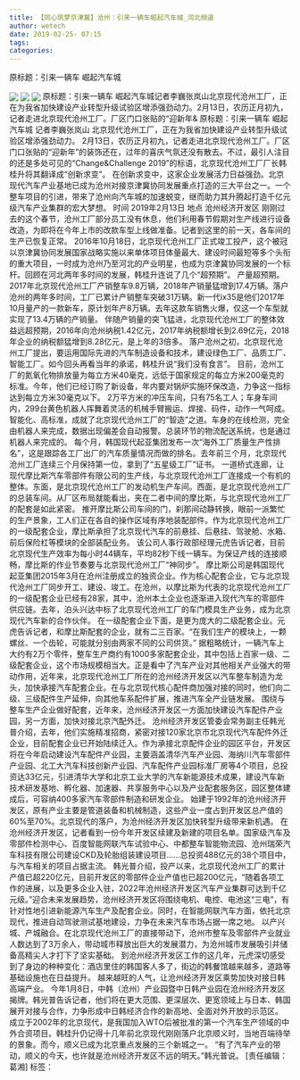 ```yaml
---
title: 【同心筑梦京津冀】沧州：引来一辆车崛起汽车城_河北频道
author: wetech
date: 2019-02-25- 07:15
tags: 
categories: 
---
```

原标题：引来一辆车 崛起汽车城
<!-- more -->
                
<img align="center" border="0" src="http://p1.ifengimg.com/a/2019_09/b807415723b529f_size683_w661_h436.png" />
                
<img align="center" border="0" src="http://p2.ifengimg.com/a/2019_09/9421aacfdd0611e_size844_w661_h440.png" />
            
<img align="center" border="0" src="http://p2.ifengimg.com/a/2016/0810/204c433878d5cf9size1_w16_h16.png" />
原标题：引来一辆车 崛起汽车城记者李巍张岚山北京现代沧州工厂，正在为我省加快建设产业转型升级试验区增添强劲动力。2月13日，农历正月初九，记者走进北京现代沧州工厂。厂区门口张贴的“迎新年&
原标题：引来一辆车 崛起汽车城
记者李巍张岚山
北京现代沧州工厂，正在为我省加快建设产业转型升级试验区增添强劲动力。
2月13日，农历正月初九，记者走进北京现代沧州工厂。厂区门口张贴的“迎新年”的装饰还在，过年的喜庆气氛还没有散去。不过，最引人注目的还是多处可见的“Change&Challenge 2019”的标语，北京现代沧州工厂厂长韩桂升将其翻译成“创新求变”。
在创新求变中，这家企业发展活力日益强劲。北京现代汽车产业基地已成为沧州对接京津冀协同发展重点打造的三大平台之一。一个整车项目的引进，带来了沧州向汽车城的加速蜕变，继而助力其升腾起打造千亿元级汽车产业集群的宏大梦想。
时间
2019年2月13日
地点
沧州经济开发区
刚刚过去的这个春节，沧州工厂部分员工没有休息，他们利用春节假期对生产线进行设备改造，为即将在今年上市的改款车型上线做准备。记者到这里的前一天，各车间的生产已恢复正常。
2016年10月18日，北京现代沧州工厂正式竣工投产，这个被冠以京津冀协同发展国家战略实施以来单体项目体量最大、建设时间最短等多个头衔的重大项目，一时成为沧州乃至河北的产业明星，也成为京津冀协同发展的一个标杆。回顾在河北两年多时间的发展，韩桂升连说了几个“超预期”。
产量超预期。2017年北京现代沧州工厂产销整车9.8万辆，2018年产销量猛增到17.4万辆。落户沧州的两年多时间，工厂已累计产销整车突破31万辆。新一代ix35是他们2017年10月量产的一款新车，原计划年产8万辆。去年这款车销售火爆，仅这一个车型就实现了13.4万辆的产销量。
伴随产销量的突飞猛进，北京现代沧州工厂的整体效益远超预期，2016年向沧州纳税1.42亿元，2017年纳税额增长到2.69亿元，2018年企业的纳税额猛增到8.28亿元，是上年的3倍多。
落户沧州之初，北京现代沧州工厂提出，要运用国际先进的汽车制造设备和技术，建设绿色工厂、品质工厂、智能工厂。如今回头再看当年的承诺，韩桂升说“我们没有食言”。
目前，沧州工厂的氮氧化物排放量为每立方米40毫克，远低于国家规定的每立方米200毫克的标准。今年，他们已经订购了新设备，年内要对锅炉实施环保改造，力争这一指标达到每立方米30毫克以下。
2万平方米的冲压车间，只有75名工人；车身车间内，299台黄色机器人挥舞着灵活的机械手臂搬运、焊接、码件，动作一气呵成。智能化、高标准，成就了北京现代沧州工厂的“智造”之道。车身的在线检测，完全由机器人来完成，数据出现偏差会自动报警。总装环节的物流配送系统，也是通过机器人来完成的。
每个月，韩国现代起亚集团发布一次“海外工厂质量生产性排名”，这是跟踪各工厂出厂的汽车质量情况而做的排名。去年前三个月，北京现代沧州工厂连续三个月保持第一位，拿到了“五星级工厂”证书。
一道桥式连廊，让现代摩比斯汽车零部件有限公司的生产线，与北京现代沧州工厂连接成一个有机的整体。东面，是北京现代沧州工厂的发动机生产车间。西面，是北京现代沧州工厂的总装车间。从厂区布局就能看出，夹在二者中间的摩比斯，与北京现代沧州工厂的配套是如此紧密。
推开摩比斯公司车间的门，刹那间动静转换，眼前一派繁忙的生产景象，工人们正在各自的操作区域有序地装配部件。作为北京现代沧州工厂的一级配套企业，摩比斯承担了北京现代汽车的前悬挂、后悬挂、驾驶舱、水箱、前后保险杠等模块的全部装配业务。
该公司人事行政部经理元虎告诉记者，目前北京现代生产效率为每小时44辆车，平均82秒下线一辆车。为保证产线的连接顺畅，摩比斯的作业节奏要与北京现代沧州工厂“神同步”。
摩比斯公司是韩国现代起亚集团2015年3月在沧州注册成立的独资企业。作为核心配套企业，它与北京现代沧州工厂同步开工、建设、竣工。在沧州，以摩比斯为代表的北京现代沧州工厂的一级配套企业已经有28家，其中，沧州本土企业也逐渐进入现代汽车的零部件供应链。去年，泊头兴达中标了北京现代沧州工厂的车门模具生产业务，成为北京现代汽车新的合作伙伴。
在一级配套企业下面，是更为庞大的二级配套企业。元虎告诉记者，和摩比斯配套的企业，就有二三百家。“在我们生产的模块上，一颗螺丝、一个齿轮，可能就分别由两家不同的公司供货。”
据粗略统计，一辆汽车上大约有2万个零件，整车生产商约有1000多家配套企业，其中包括上百家一级、二级配套企业，这个市场规模相当大。正是看中了汽车产业对其他相关产业强大的带动作用，近年来，北京现代沧州工厂所在的沧州经济开发区以汽车整车制造为龙头，加快承接汽车配套企业。在与北京现代核心配件商加强对接的同时，他们向二级、三级配件生产延伸，向其他车系配件扩展，推进汽车全产业链发展。
围绕与整车生产企业做好配套，近年来，沧州经济开发区一方面加快建设汽车配件产业园，另一方面，加快对接北京汽配外迁。
沧州经济开发区管委会常务副主任韩光普介绍，去年，他们实施精准招商，紧密对接120家北京市北京现代汽车配件外迁企业，目前配套企业已开始陆续迁入。作为承接北京配件企业的园区平台，开发区将在今年启动建设汽车配件产业园，主要涵盖清华汽车产业园、海纳川汽车零部件产业园、北工大汽车科技创新产业园、汽车配件产业园标准厂房等4个项目，总投资达33亿元，引进清华大学和北京工业大学的汽车新能源技术成果，建设汽车新技术研发基地、孵化器、加速器、共享服务中心以及产业配套服务区，园区整体建成后，可容纳400多家汽车零部件制造和研发企业。
始建于1992年的沧州经济开发区，原有产业主要是管道装备和机械制造，这些产业一度占到开发区总产值的60%至70%。北京现代的落户，为沧州经济开发区加快转型升级带来新机遇。
在沧州经济开发区，记者看到一份今年开发区续建及新建的项目名单。国家级汽车及零部件检测中心、百度智能网联汽车试验中心、中都整车智能物流园、沧州瑞荣汽车科技有限公司建设CKD及轮胎组装建设项目……总投资488亿元的38个项目中，与汽车相关的项目占据主流。
韩光普介绍，投产以来，北京现代沧州工厂的累计产值已超220亿元，目前开发区的零部件企业产值也已超200亿元，“随着各项工作的进展，以及更多企业入驻，2022年沧州经济开发区汽车产业集群可达到千亿元级。”迎合未来发展趋势，沧州经济开发区将围绕电机、电控、电池这“三电”，有针对性地引进新能源汽车生产及配套企业。同时，在智能网联汽车方面，依托北京现代，推进自动驾驶测试基地建设，力争在未来汽车市场占据一席之地。
以产兴城、产城融合。在北京现代沧州工厂的直接带动下，沧州市整车及零部件产业就业人数达到了3万余人，带动城市释放出巨大的发展潜力，为沧州城市发展吸引并储备高精尖人才打下了坚实基础。
到沧州经济开发区工作的这几年，元虎深切感受到了身边的种种变化：酒店里住的韩国客人多了，街边的韩餐馆越来越多，道路等基础设施也在日益提升。
越来越旺的人气，让沧州经济开发区乘势加快对接日韩高端产业。
今年1月8日，中韩（沧州）产业园暨中日韩产业园在沧州经济开发区揭牌。韩光普告诉记者，他们将在更大范围、更深层次、更宽领域上与日本、韩国展开对接与合作，力争形成中日韩经济合作的新高地、全面对外开放的示范区。
成立于2002年的北京现代，是我国加入WTO后被批准的第一个汽车生产领域的中外合资项目。韩桂升仍记得十几年前北京现代刚刚落户北京顺义时，当地百端待举的景象。而今，顺义已成为北京重点发展的三个新城之一。
“有了汽车产业的带动，顺义的今天，也许就是沧州经济开发区不远的明天。”韩光普说。
[责任编辑：葛湘]
标签：
 
 
 
             
